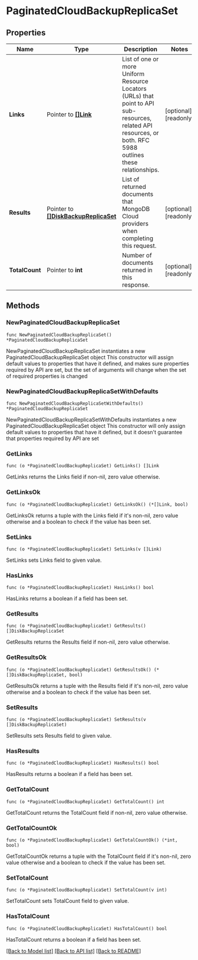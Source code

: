 # PaginatedCloudBackupReplicaSet

## Properties

Name | Type | Description | Notes
------------ | ------------- | ------------- | -------------
**Links** | Pointer to [**[]Link**](Link.md) | List of one or more Uniform Resource Locators (URLs) that point to API sub-resources, related API resources, or both. RFC 5988 outlines these relationships. | [optional] [readonly] 
**Results** | Pointer to [**[]DiskBackupReplicaSet**](DiskBackupReplicaSet.md) | List of returned documents that MongoDB Cloud providers when completing this request. | [optional] [readonly] 
**TotalCount** | Pointer to **int** | Number of documents returned in this response. | [optional] [readonly] 

## Methods

### NewPaginatedCloudBackupReplicaSet

`func NewPaginatedCloudBackupReplicaSet() *PaginatedCloudBackupReplicaSet`

NewPaginatedCloudBackupReplicaSet instantiates a new PaginatedCloudBackupReplicaSet object
This constructor will assign default values to properties that have it defined,
and makes sure properties required by API are set, but the set of arguments
will change when the set of required properties is changed

### NewPaginatedCloudBackupReplicaSetWithDefaults

`func NewPaginatedCloudBackupReplicaSetWithDefaults() *PaginatedCloudBackupReplicaSet`

NewPaginatedCloudBackupReplicaSetWithDefaults instantiates a new PaginatedCloudBackupReplicaSet object
This constructor will only assign default values to properties that have it defined,
but it doesn't guarantee that properties required by API are set

### GetLinks

`func (o *PaginatedCloudBackupReplicaSet) GetLinks() []Link`

GetLinks returns the Links field if non-nil, zero value otherwise.

### GetLinksOk

`func (o *PaginatedCloudBackupReplicaSet) GetLinksOk() (*[]Link, bool)`

GetLinksOk returns a tuple with the Links field if it's non-nil, zero value otherwise
and a boolean to check if the value has been set.

### SetLinks

`func (o *PaginatedCloudBackupReplicaSet) SetLinks(v []Link)`

SetLinks sets Links field to given value.

### HasLinks

`func (o *PaginatedCloudBackupReplicaSet) HasLinks() bool`

HasLinks returns a boolean if a field has been set.
### GetResults

`func (o *PaginatedCloudBackupReplicaSet) GetResults() []DiskBackupReplicaSet`

GetResults returns the Results field if non-nil, zero value otherwise.

### GetResultsOk

`func (o *PaginatedCloudBackupReplicaSet) GetResultsOk() (*[]DiskBackupReplicaSet, bool)`

GetResultsOk returns a tuple with the Results field if it's non-nil, zero value otherwise
and a boolean to check if the value has been set.

### SetResults

`func (o *PaginatedCloudBackupReplicaSet) SetResults(v []DiskBackupReplicaSet)`

SetResults sets Results field to given value.

### HasResults

`func (o *PaginatedCloudBackupReplicaSet) HasResults() bool`

HasResults returns a boolean if a field has been set.
### GetTotalCount

`func (o *PaginatedCloudBackupReplicaSet) GetTotalCount() int`

GetTotalCount returns the TotalCount field if non-nil, zero value otherwise.

### GetTotalCountOk

`func (o *PaginatedCloudBackupReplicaSet) GetTotalCountOk() (*int, bool)`

GetTotalCountOk returns a tuple with the TotalCount field if it's non-nil, zero value otherwise
and a boolean to check if the value has been set.

### SetTotalCount

`func (o *PaginatedCloudBackupReplicaSet) SetTotalCount(v int)`

SetTotalCount sets TotalCount field to given value.

### HasTotalCount

`func (o *PaginatedCloudBackupReplicaSet) HasTotalCount() bool`

HasTotalCount returns a boolean if a field has been set.

[[Back to Model list]](../README.md#documentation-for-models) [[Back to API list]](../README.md#documentation-for-api-endpoints) [[Back to README]](../README.md)


